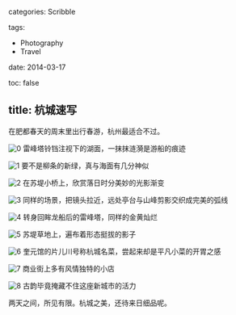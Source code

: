 categories: Scribble

tags:

- Photography
- Travel

date: 2014-03-17

toc: false

title: 杭城速写
---

在肥都春天的周末里出行春游，杭州最适合不过。

<!--more-->

![0](/images/hangzhou/0.jpg)
雷峰塔铃铛注视下的湖面，一抹抹涟漪是游船的痕迹

![1](/images/hangzhou/1.jpg)
要不是柳条的新绿，真与海面有几分神似

![2](/images/hangzhou/2.jpg)
在苏堤小桥上，欣赏落日时分美妙的光影渐变

![3](/images/hangzhou/3.jpg)
同样的场景，把镜头拉近，远处亭台与山峰剪影交织成完美的弧线

![4](/images/hangzhou/4.jpg)
转身回眸龙船后的雷峰塔，同样的金黄灿烂

![5](/images/hangzhou/5.jpg)
苏堤草地上，遍布着形态挺拔的影子

![6](/images/hangzhou/6.jpg)
奎元馆的片儿川号称杭城名菜，尝起来却是平凡小菜的开胃之感

![7](/images/hangzhou/7.jpg)
商业街上多有风情独特的小店

![8](/images/hangzhou/8.jpg)
古韵毕竟掩藏不住这座新城市的活力

两天之间，所见有限。杭城之美，还待来日细品呢。